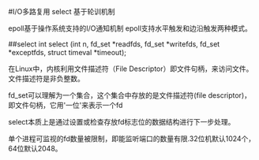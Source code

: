 #I/O多路复用
select 基于轮训机制

epoll基于操作系统支持的I/O通知机制 epoll支持水平触发和边沿触发两种模式。


##select
int select (int n, fd_set *readfds, fd_set *writefds, fd_set *exceptfds, struct timeval *timeout);

在Linux中，内核利用文件描述符（File Descriptor）即文件句柄，来访问文件。文件描述符是非负整数。

fd_set可以理解为一个集合，这个集合中存放的是文件描述符(file descriptor)，即文件句柄，它用'一位'来表示一个fd

select本质上是通过设置或检查存放fd标志位的数据结构进行下一步处理。

单个进程可监视的fd数量被限制，即能监听端口的数量有限.32位机默认1024个，64位默认2048。
